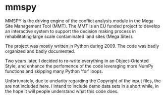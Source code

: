 mmspy
=====

MMSPY is the driving engine of the conflict analysis module in the Mega Site Management Tool (MMT). 
The MMT is an EU funded project to develop an interactive system to support the decision making 
process in rehabilitating large scale contaminated land sites (Mega Sites).  

The project was mostly written in Python during 2009. The code was badly organized and badly documented.  

Two years later, I decided to re-write everything in an Object-Oriented Style, and enhance the perfomence 
of the code leveraging more NumPy functions and skipping many Python 'for' loops.

Unfortunately, due to unclarity regarding the Copyright of the input files, the are not included here. I intend
to include demo data sets in a short while, in the hope it will people understand what this code does.


